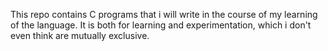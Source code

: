 This repo contains C programs that i will write in the course of my learning of the language.
It is both for learning and experimentation, which i don't even think are mutually exclusive.
